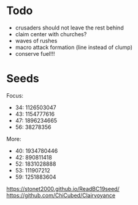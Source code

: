 # Todo
- crusaders should not leave the rest behind
- claim center with churches?
- waves of rushes
- macro attack formation (line instead of clump)
- conserve fuel!!!

# Seeds
Focus:
 - 34: 1126503047
 - 43: 1154777616
 - 47: 1896234665
 - 56: 38278356

More:
 - 40: 1934780446
 - 42: 890811418
 - 52: 1831028888
 - 53: 111907212
 - 59: 1251883604


https://stonet2000.github.io/ReadBC19seed/
https://github.com/ChiCubed/Clairvoyance